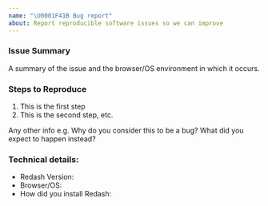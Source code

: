 ```yaml
---
name: "\U0001F41B Bug report"
about: Report reproducible software issues so we can improve
---
```


<!--

We use GitHub only for bug reports 🐛

Anything else should be a discussion: https://github.com/getredash/redash/discussions/ 👫

🚨For support, help & questions use https://github.com/getredash/redash/discussions/categories/q-a
💡For feature requests & ideas use https://github.com/getredash/redash/discussions/categories/ideas

**Found a security vulnerability?** Please email security@redash.io to report any security vulnerabilities. We will acknowledge receipt of your vulnerability and strive to send you regular updates about our progress. If you're curious about the status of your disclosure please feel free to email us again. If you want to encrypt your disclosure email, you can use this PGP key.

-->

### Issue Summary

A summary of the issue and the browser/OS environment in which it occurs.

### Steps to Reproduce

1. This is the first step
2. This is the second step, etc.

Any other info e.g. Why do you consider this to be a bug? What did you expect to happen instead?

### Technical details:

* Redash Version:
* Browser/OS:
* How did you install Redash:
